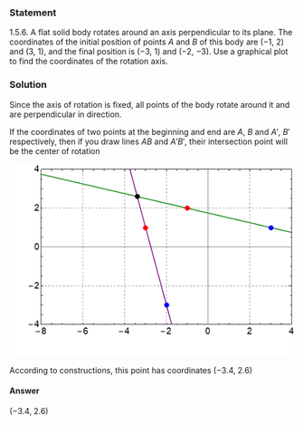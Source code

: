 ###  Statement 

$1.5.6.$ A flat solid body rotates around an axis perpendicular to its plane. The coordinates of the initial position of points $A$ and $B$ of this body are ($-1$, $2$) and ($3$, $1$), and the final position is ($-3$, $1$) and ($-2$, $-3$). Use a graphical plot to find the coordinates of the rotation axis. 

### Solution

Since the axis of rotation is fixed, all points of the body rotate around it and are perpendicular in direction. 

If the coordinates of two points at the beginning and end are $A$, $B$ and $A'$, $B'$ respectively, then if you draw lines $AB$ and $A'B'$, their intersection point will be the center of rotation 

![ Intersection point of lines |565x380, 59%](../../img/1.5.6/graph.png)

According to constructions, this point has coordinates $(-3.4,\; 2.6)$ 

#### Answer

$(-3.4,\; 2.6)$ 

